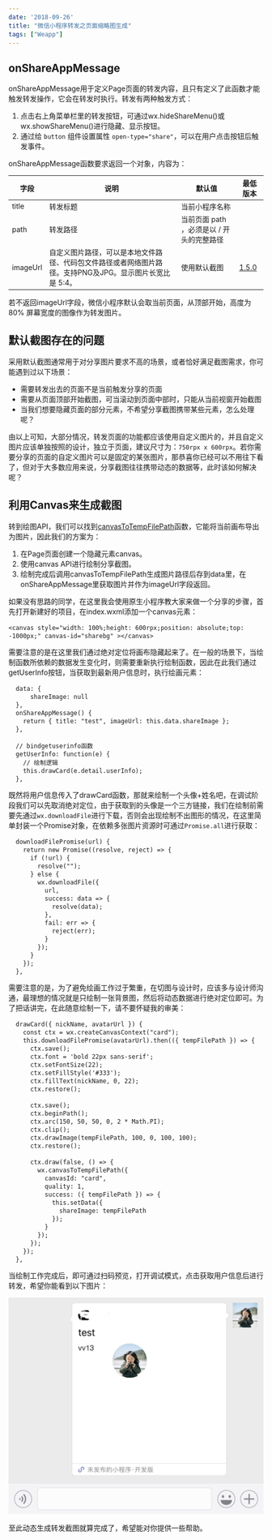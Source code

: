 ```yaml
---
date: '2018-09-26'
title: "微信小程序转发之页面缩略图生成"
tags: ["Weapp"]
---
```


## onShareAppMessage

onShareAppMessage用于定义Page页面的转发内容，且只有定义了此函数才能触发转发操作，它会在转发时执行。转发有两种触发方式：

1. 点击右上角菜单栏里的转发按钮，可通过wx.hideShareMenu()或wx.showShareMenu()进行隐藏、显示按钮。
2. 通过给 `button` 组件设置属性 `open-type="share"`，可以在用户点击按钮后触发事件。

onShareAppMessage函数要求返回一个对象，内容为：

| 字段     | 说明                                                         | 默认值                                    | 最低版本                                                     |
| -------- | ------------------------------------------------------------ | ----------------------------------------- | ------------------------------------------------------------ |
| title    | 转发标题                                                     | 当前小程序名称                            |                                                              |
| path     | 转发路径                                                     | 当前页面 path ，必须是以 / 开头的完整路径 |                                                              |
| imageUrl | 自定义图片路径，可以是本地文件路径、代码包文件路径或者网络图片路径。支持PNG及JPG。显示图片长宽比是 5:4。 | 使用默认截图                              | [1.5.0](https://developers.weixin.qq.com/miniprogram/dev/framework/compatibility.html) |

若不返回imageUrl字段，微信小程序默认会取当前页面，从顶部开始，高度为 80% 屏幕宽度的图像作为转发图片。

## 默认截图存在的问题

采用默认截图通常用于对分享图片要求不高的场景，或者恰好满足截图需求，你可能遇到过以下场景：

- 需要转发出去的页面不是当前触发分享的页面
- 需要从页面顶部开始截图，可当滚动到页面中部时，只能从当前视窗开始截图
- 当我们想要隐藏页面的部分元素，不希望分享截图携带某些元素，怎么处理呢？

由以上可知，大部分情况，转发页面的功能都应该使用自定义图片的，并且自定义图片应该单独按照的设计，独立于页面，建议尺寸为：`750rpx x 600rpx`。若你需要分享的页面的自定义图片可以是固定的某张图片，那恭喜你已经可以不用往下看了，但对于大多数应用来说，分享截图往往携带动态的数据等，此时该如何解决呢？

## 利用Canvas来生成截图

转到绘图API，我们可以找到[canvasToTempFilePath](https://developers.weixin.qq.com/miniprogram/dev/api/canvas/temp-file.html)函数，它能将当前画布导出为图片，因此我们的方案为：

1. 在Page页面创建一个隐藏元素canvas。
2. 使用canvas API进行绘制分享截图。
3. 绘制完成后调用canvasToTempFilePath生成图片路径后存到data里，在onShareAppMessage里获取图片并作为imageUrl字段返回。

如果没有思路的同学，在这里我会使用原生小程序教大家来做一个分享的步骤，首先打开新建好的项目，在index.wxml添加一个canvas元素：

```
<canvas style="width: 100%;height: 600rpx;position: absolute;top: -1000px;" canvas-id="sharebg" ></canvas> 
```

需要注意的是在这里我们通过绝对定位将画布隐藏起来了。在一般的场景下，当绘制函数所依赖的数据发生变化时，则需要重新执行绘制函数，因此在此我们通过getUserInfo按钮，当获取到最新用户信息时，执行绘画元素：

```
  data: {
      shareImage: null
  },
  onShareAppMessage() {
    return { title: "test", imageUrl: this.data.shareImage };
  },
  
  // bindgetuserinfo函数
  getUserInfo: function(e) {
    // 绘制逻辑
    this.drawCard(e.detail.userInfo);
  },
```

既然将用户信息传入了drawCard函数，那就来绘制一个头像+姓名吧，在调试阶段我们可以先取消绝对定位，由于获取到的头像是一个三方链接，我们在绘制前需要先通过`wx.downloadFile`进行下载，否则会出现绘制不出图形的情况，在这里简单封装一个Promise对象，在依赖多张图片资源时可通过`Promise.all`进行获取：

```
  downloadFilePromise(url) {
    return new Promise((resolve, reject) => {
      if (!url) {
        resolve("");
      } else {
        wx.downloadFile({
          url,
          success: data => {
            resolve(data);
          },
          fail: err => {
            reject(err);
          }
        });
      }
    });
  },
```

需要注意的是，为了避免绘画工作过于繁重，在切图与设计时，应该多与设计师沟通，最理想的情况就是只绘制一张背景图，然后将动态数据进行绝对定位即可。为了把话讲完，在此随意绘制一下，请不要怀疑我的审美：

```
  drawCard({ nickName, avatarUrl }) {
    const ctx = wx.createCanvasContext("card");
    this.downloadFilePromise(avatarUrl).then(({ tempFilePath }) => {
      ctx.save();
      ctx.font = 'bold 22px sans-serif';
      ctx.setFontSize(22);
      ctx.setFillStyle('#333');
      ctx.fillText(nickName, 0, 22);
      ctx.restore();

      ctx.save();
      ctx.beginPath();
      ctx.arc(150, 50, 50, 0, 2 * Math.PI);
      ctx.clip();
      ctx.drawImage(tempFilePath, 100, 0, 100, 100);
      ctx.restore();

      ctx.draw(false, () => {
        wx.canvasToTempFilePath({
          canvasId: "card",
          quality: 1,
          success: ({ tempFilePath }) => {
            this.setData({
              shareImage: tempFilePath
            });
          }
        });
      });
    });
  },
```

当绘制工作完成后，即可通过扫码预览，打开调试模式，点击获取用户信息后进行转发，希望你能看到以下图片：

![](./29117968.jpg)

至此动态生成转发截图就算完成了，希望能对你提供一些帮助。
